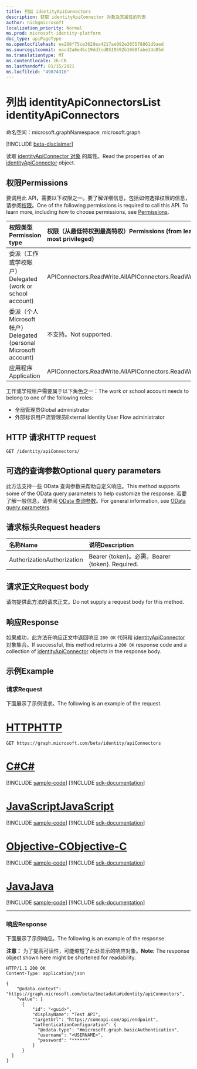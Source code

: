 ```yaml
---
title: 列出 identityApiConnectors
description: 获取 identityApiConnector 对象及其属性的列表
author: nickgmicrosoft
localization_priority: Normal
ms.prod: microsoft-identity-platform
doc_type: apiPageType
ms.openlocfilehash: ee208f75ce3629ea4217ae992e365578861d9aed
ms.sourcegitcommit: eacd2a6e46c19dd3cd8519592b1668fabe14d85d
ms.translationtype: MT
ms.contentlocale: zh-CN
ms.lasthandoff: 01/15/2021
ms.locfileid: "49874310"
---
```

# <a name="list-identityapiconnectors"></a><span data-ttu-id="25ec4-103">列出 identityApiConnectors</span><span class="sxs-lookup"><span data-stu-id="25ec4-103">List identityApiConnectors</span></span>

<span data-ttu-id="25ec4-104">命名空间：microsoft.graph</span><span class="sxs-lookup"><span data-stu-id="25ec4-104">Namespace: microsoft.graph</span></span>

[!INCLUDE [beta-disclaimer](../../includes/beta-disclaimer.md)]

<span data-ttu-id="25ec4-105">读取 [identityApiConnector 对象](../resources/identityapiconnector.md) 的属性。</span><span class="sxs-lookup"><span data-stu-id="25ec4-105">Read the properties of an [identityApiConnector](../resources/identityapiconnector.md) object.</span></span>

## <a name="permissions"></a><span data-ttu-id="25ec4-106">权限</span><span class="sxs-lookup"><span data-stu-id="25ec4-106">Permissions</span></span>

<span data-ttu-id="25ec4-p101">要调用此 API，需要以下权限之一。要了解详细信息，包括如何选择权限的信息，请参阅[权限](/graph/permissions-reference)。</span><span class="sxs-lookup"><span data-stu-id="25ec4-p101">One of the following permissions is required to call this API. To learn more, including how to choose permissions, see [Permissions](/graph/permissions-reference).</span></span>

| <span data-ttu-id="25ec4-109">权限类型</span><span class="sxs-lookup"><span data-stu-id="25ec4-109">Permission type</span></span>                        | <span data-ttu-id="25ec4-110">权限（从最低特权到最高特权）</span><span class="sxs-lookup"><span data-stu-id="25ec4-110">Permissions (from least to most privileged)</span></span> |
| :------------------------------------- | :------------------------------------------ |
| <span data-ttu-id="25ec4-111">委派（工作或学校帐户）</span><span class="sxs-lookup"><span data-stu-id="25ec4-111">Delegated (work or school account)</span></span>     | <span data-ttu-id="25ec4-112">APIConnectors.ReadWrite.All</span><span class="sxs-lookup"><span data-stu-id="25ec4-112">APIConnectors.ReadWrite.All</span></span> |
| <span data-ttu-id="25ec4-113">委派（个人 Microsoft 帐户）</span><span class="sxs-lookup"><span data-stu-id="25ec4-113">Delegated (personal Microsoft account)</span></span> | <span data-ttu-id="25ec4-114">不支持。</span><span class="sxs-lookup"><span data-stu-id="25ec4-114">Not supported.</span></span>  |
| <span data-ttu-id="25ec4-115">应用程序</span><span class="sxs-lookup"><span data-stu-id="25ec4-115">Application</span></span>                            | <span data-ttu-id="25ec4-116">APIConnectors.ReadWrite.All</span><span class="sxs-lookup"><span data-stu-id="25ec4-116">APIConnectors.ReadWrite.All</span></span> |

<span data-ttu-id="25ec4-117">工作或学校帐户需要属于以下角色之一：</span><span class="sxs-lookup"><span data-stu-id="25ec4-117">The work or school account needs to belong to one of the following roles:</span></span>

* <span data-ttu-id="25ec4-118">全局管理员</span><span class="sxs-lookup"><span data-stu-id="25ec4-118">Global administrator</span></span>
* <span data-ttu-id="25ec4-119">外部标识用户流管理员</span><span class="sxs-lookup"><span data-stu-id="25ec4-119">External Identity User Flow administrator</span></span>

## <a name="http-request"></a><span data-ttu-id="25ec4-120">HTTP 请求</span><span class="sxs-lookup"><span data-stu-id="25ec4-120">HTTP request</span></span>

<!-- {
  "blockType": "ignored"
}
-->
``` http
GET /identity/apiConnectors/
```

## <a name="optional-query-parameters"></a><span data-ttu-id="25ec4-121">可选的查询参数</span><span class="sxs-lookup"><span data-stu-id="25ec4-121">Optional query parameters</span></span>
<span data-ttu-id="25ec4-122">此方法支持一些 OData 查询参数来帮助自定义响应。</span><span class="sxs-lookup"><span data-stu-id="25ec4-122">This method supports some of the OData query parameters to help customize the response.</span></span> <span data-ttu-id="25ec4-123">若要了解一般信息，请参阅 [OData 查询参数](/graph/query-parameters)。</span><span class="sxs-lookup"><span data-stu-id="25ec4-123">For general information, see [OData query parameters](/graph/query-parameters).</span></span>

## <a name="request-headers"></a><span data-ttu-id="25ec4-124">请求标头</span><span class="sxs-lookup"><span data-stu-id="25ec4-124">Request headers</span></span>
|<span data-ttu-id="25ec4-125">名称</span><span class="sxs-lookup"><span data-stu-id="25ec4-125">Name</span></span>|<span data-ttu-id="25ec4-126">说明</span><span class="sxs-lookup"><span data-stu-id="25ec4-126">Description</span></span>|
|:---|:---|
|<span data-ttu-id="25ec4-127">Authorization</span><span class="sxs-lookup"><span data-stu-id="25ec4-127">Authorization</span></span>|<span data-ttu-id="25ec4-p103">Bearer {token}。必需。</span><span class="sxs-lookup"><span data-stu-id="25ec4-p103">Bearer {token}. Required.</span></span>|

## <a name="request-body"></a><span data-ttu-id="25ec4-130">请求正文</span><span class="sxs-lookup"><span data-stu-id="25ec4-130">Request body</span></span>
<span data-ttu-id="25ec4-131">请勿提供此方法的请求正文。</span><span class="sxs-lookup"><span data-stu-id="25ec4-131">Do not supply a request body for this method.</span></span>

## <a name="response"></a><span data-ttu-id="25ec4-132">响应</span><span class="sxs-lookup"><span data-stu-id="25ec4-132">Response</span></span>

<span data-ttu-id="25ec4-133">如果成功，此方法在响应正文中返回响应 `200 OK` 代码和 [identityApiConnector](../resources/identityapiconnector.md) 对象集合。</span><span class="sxs-lookup"><span data-stu-id="25ec4-133">If successful, this method returns a `200 OK` response code and a collection of [identityApiConnector](../resources/identityapiconnector.md) objects in the response body.</span></span>

## <a name="example"></a><span data-ttu-id="25ec4-134">示例</span><span class="sxs-lookup"><span data-stu-id="25ec4-134">Example</span></span>

### <a name="request"></a><span data-ttu-id="25ec4-135">请求</span><span class="sxs-lookup"><span data-stu-id="25ec4-135">Request</span></span>

<span data-ttu-id="25ec4-136">下面展示了示例请求。</span><span class="sxs-lookup"><span data-stu-id="25ec4-136">The following is an example of the request.</span></span>


# <a name="http"></a>[<span data-ttu-id="25ec4-137">HTTP</span><span class="sxs-lookup"><span data-stu-id="25ec4-137">HTTP</span></span>](#tab/http)
<!-- {
  "blockType": "request",
  "name": "list_identityApiConnectors"
}
-->

``` http
GET https://graph.microsoft.com/beta/identity/apiConnectors
```
# <a name="c"></a>[<span data-ttu-id="25ec4-138">C#</span><span class="sxs-lookup"><span data-stu-id="25ec4-138">C#</span></span>](#tab/csharp)
[!INCLUDE [sample-code](../includes/snippets/csharp/list-identityapiconnectors-csharp-snippets.md)]
[!INCLUDE [sdk-documentation](../includes/snippets/snippets-sdk-documentation-link.md)]

# <a name="javascript"></a>[<span data-ttu-id="25ec4-139">JavaScript</span><span class="sxs-lookup"><span data-stu-id="25ec4-139">JavaScript</span></span>](#tab/javascript)
[!INCLUDE [sample-code](../includes/snippets/javascript/list-identityapiconnectors-javascript-snippets.md)]
[!INCLUDE [sdk-documentation](../includes/snippets/snippets-sdk-documentation-link.md)]

# <a name="objective-c"></a>[<span data-ttu-id="25ec4-140">Objective-C</span><span class="sxs-lookup"><span data-stu-id="25ec4-140">Objective-C</span></span>](#tab/objc)
[!INCLUDE [sample-code](../includes/snippets/objc/list-identityapiconnectors-objc-snippets.md)]
[!INCLUDE [sdk-documentation](../includes/snippets/snippets-sdk-documentation-link.md)]

# <a name="java"></a>[<span data-ttu-id="25ec4-141">Java</span><span class="sxs-lookup"><span data-stu-id="25ec4-141">Java</span></span>](#tab/java)
[!INCLUDE [sample-code](../includes/snippets/java/list-identityapiconnectors-java-snippets.md)]
[!INCLUDE [sdk-documentation](../includes/snippets/snippets-sdk-documentation-link.md)]

---


### <a name="response"></a><span data-ttu-id="25ec4-142">响应</span><span class="sxs-lookup"><span data-stu-id="25ec4-142">Response</span></span>

<span data-ttu-id="25ec4-143">下面展示了示例响应。</span><span class="sxs-lookup"><span data-stu-id="25ec4-143">The following is an example of the response.</span></span>

<span data-ttu-id="25ec4-144">**注意：** 为了提高可读性，可能缩短了此处显示的响应对象。</span><span class="sxs-lookup"><span data-stu-id="25ec4-144">**Note:** The response object shown here might be shortened for readability.</span></span>
<!-- {
  "blockType": "response",
  "truncated": true,
  "@odata.type": "microsoft.graph.identityApiConnector",
  "isCollection": true
} -->

``` http
HTTP/1.1 200 OK
Content-Type: application/json

{
    "@odata.context": "https://graph.microsoft.com/beta/$metadata#identity/apiConnectors",
    "value": [
      {
          "id": "<guid>",
          "displayName": "Test API",
          "targetUrl": "https://someapi.com/api/endpoint",
          "authenticationConfiguration": {
            "@odata.type": "#microsoft.graph.basicAuthentication",
            "username": "<USERNAME>",
            "password": "******"
          }
      }
  ]
}
```
